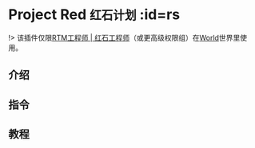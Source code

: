 # Project Red <small>红石计划</small> :id=rs

!> 该插件仅限[RTM工程师 | 红石工程师](/welcome/groups.md)（或更高级权限组）在[World](/welcome/servers.md)世界里使用。

## 介绍


## 指令


## 教程

